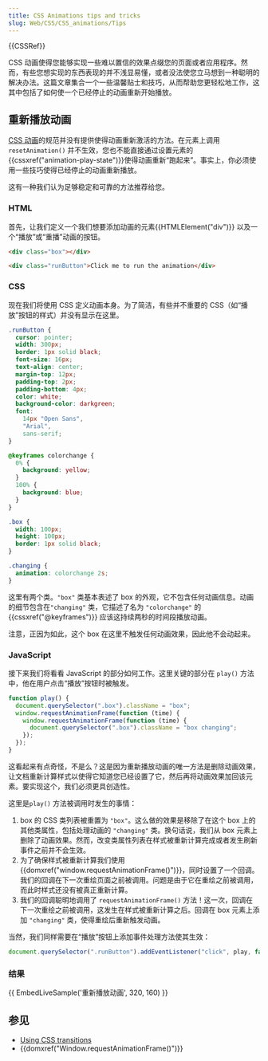 ```yaml
---
title: CSS Animations tips and tricks
slug: Web/CSS/CSS_animations/Tips
---
```


{{CSSRef}}

CSS 动画使得您能够实现一些难以置信的效果点缀您的页面或者应用程序。然而，有些您想实现的东西表现的并不浅显易懂，或者没法使您立马想到一种聪明的解决办法。这篇文章集合一个一些温馨贴士和技巧，从而帮助您更轻松地工作，这其中包括了如何使一个已经停止的动画重新开始播放。

## 重新播放动画

[CSS 动画](/zh-CN/docs/Web/CSS/CSS_animations)的规范并没有提供使得动画重新激活的方法。在元素上调用`resetAnimation()` 并不生效，您也不能直接通过设置元素的 {{cssxref("animation-play-state")}}使得动画重新“跑起来”。事实上，你必须使用一些技巧使得已经停止的动画重新播放。

这有一种我们认为足够稳定和可靠的方法推荐给您。

### HTML

首先，让我们定义一个我们想要添加动画的元素{{HTMLElement("div")}} 以及一个“播放”或“重播”动画的按钮。

```html
<div class="box"></div>

<div class="runButton">Click me to run the animation</div>
```

### CSS

现在我们将使用 CSS 定义动画本身。为了简洁，有些并不重要的 CSS（如“播放”按钮的样式）并没有显示在这里。

```css hidden
.runButton {
  cursor: pointer;
  width: 300px;
  border: 1px solid black;
  font-size: 16px;
  text-align: center;
  margin-top: 12px;
  padding-top: 2px;
  padding-bottom: 4px;
  color: white;
  background-color: darkgreen;
  font:
    14px "Open Sans",
    "Arial",
    sans-serif;
}
```

```css
@keyframes colorchange {
  0% {
    background: yellow;
  }
  100% {
    background: blue;
  }
}

.box {
  width: 100px;
  height: 100px;
  border: 1px solid black;
}

.changing {
  animation: colorchange 2s;
}
```

这里有两个类。`"box"` 类基本表述了 box 的外观，它不包含任何动画信息。动画的细节包含在`"changing"` 类，它描述了名为 `"colorchange"` 的 {{cssxref("@keyframes")}} 应该这持续两秒的时间段播放动画。

注意，正因为如此，这个 box 在这里不触发任何动画效果，因此他不会动起来。

### JavaScript

接下来我们将看看 JavaScript 的部分如何工作。这里关键的部分在 `play()` 方法中，他在用户点击“播放”按钮时被触发。

```js
function play() {
  document.querySelector(".box").className = "box";
  window.requestAnimationFrame(function (time) {
    window.requestAnimationFrame(function (time) {
      document.querySelector(".box").className = "box changing";
    });
  });
}
```

这看起来有点奇怪，不是么？这是因为重新播放动画的唯一方法是删除动画效果，让文档重新计算样式以使得它知道您已经设置了它，然后再将动画效果加回该元素。要实现这个，我们必须更具创造性。

这里是`play()` 方法被调用时发生的事情：

1. box 的 CSS 类列表被重置为 `"box"`。这么做的效果是移除了在这个 box 上的其他类属性，包括处理动画的 `"changing"` 类。换句话说，我们从 box 元素上删除了动画效果。然而，改变类属性列表在样式被重新计算完成或者发生刷新事件之前并不会生效。
2. 为了确保样式被重新计算我们使用 {{domxref("window.requestAnimationFrame()")}}，同时设置了一个回调。我们的回调在下一次重绘页面之前被调用。问题是由于它在重绘之前被调用，而此时样式还没有被真正重新计算。
3. 我们的回调聪明地调用了 `requestAnimationFrame()` 方法！这一次，回调在下一次重绘之前被调用，这发生在样式被重新计算之后。回调在 box 元素上添加 `"changing"` 类，使得重绘后重新触发动画。

当然，我们同样需要在“播放”按钮上添加事件处理方法使其生效：

```js
document.querySelector(".runButton").addEventListener("click", play, false);
```

### 结果

{{ EmbedLiveSample('重新播放动画', 320, 160) }}

## 参见

- [Using CSS transitions](/zh-CN/docs/Web/Guide/CSS/Using_CSS_transitions)
- {{domxref("Window.requestAnimationFrame()")}}
